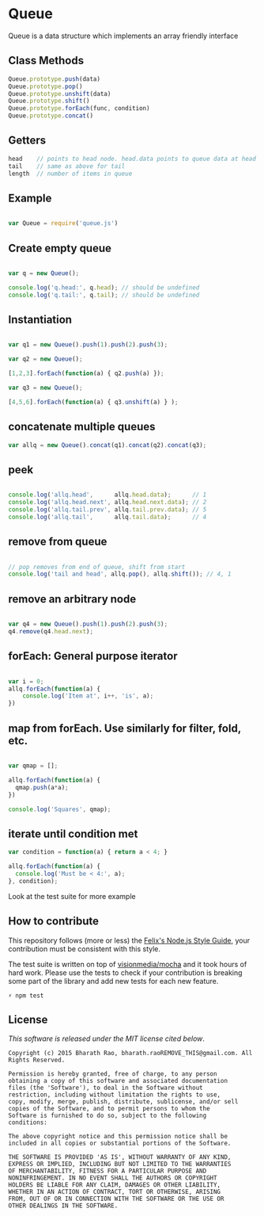 # Queue

Queue is a data structure which implements an array friendly interface

## Class Methods

```javascript
Queue.prototype.push(data)
Queue.prototype.pop()
Queue.prototype.unshift(data)
Queue.prototype.shift()
Queue.prototype.forEach(func, condition)
Queue.prototype.concat()
```

## Getters

```javascript
head    // points to head node. head.data points to queue data at head
tail    // same as above for tail
length  // number of items in queue
```

## Example

```javascript

var Queue = require('queue.js')

```
## Create empty queue

```javascript

var q = new Queue();

console.log('q.head:', q.head); // should be undefined
console.log('q.tail:', q.tail); // should be undefined

```
## Instantiation

```javascript

var q1 = new Queue().push(1).push(2).push(3);

var q2 = new Queue();

[1,2,3].forEach(function(a) { q2.push(a) });

var q3 = new Queue();

[4,5,6].forEach(function(a) { q3.unshift(a) } );

```

## concatenate multiple queues

```javascript
var allq = new Queue().concat(q1).concat(q2).concat(q3);
```

## peek

```javascript

console.log('allq.head',      allq.head.data);      // 1
console.log('allq.head.next', allq.head.next.data); // 2
console.log('allq.tail.prev', allq.tail.prev.data); // 5
console.log('allq.tail',      allq.tail.data);      // 4

```

## remove from queue

```javascript

// pop removes from end of queue, shift from start
console.log('tail and head', allq.pop(), allq.shift()); // 4, 1

```
## remove an arbitrary node

```javascript

var q4 = new Queue().push(1).push(2).push(3);
q4.remove(q4.head.next);

```
## forEach: General purpose iterator

```javascript

var i = 0;
allq.forEach(function(a) {
    console.log('Item at', i++, 'is', a);
})

```
## map from forEach. Use similarly for filter, fold, etc.

```javascript

var qmap = [];

allq.forEach(function(a) {
  qmap.push(a*a);
})

console.log('Squares', qmap);

```
## iterate until condition met

```javascript
var condition = function(a) { return a < 4; }

allq.forEach(function(a) {
  console.log('Must be < 4:', a);
}, condition);

```

Look at the test suite for more example

## How to contribute

This repository follows (more or less) the [Felix's Node.js Style Guide](http://nodeguide.com/style.html), your contribution must be consistent with this style.

The test suite is written on top of [visionmedia/mocha](http://visionmedia.github.com/mocha/) and it took hours of hard work. Please use the tests to check if your contribution is breaking some part of the library and add new tests for each new feature.

    ⚡ npm test


## License

_This software is released under the MIT license cited below_.

    Copyright (c) 2015 Bharath Rao, bharath.raoREMOVE_THIS@gmail.com. All Rights Reserved.

    Permission is hereby granted, free of charge, to any person
    obtaining a copy of this software and associated documentation
    files (the 'Software'), to deal in the Software without
    restriction, including without limitation the rights to use,
    copy, modify, merge, publish, distribute, sublicense, and/or sell
    copies of the Software, and to permit persons to whom the
    Software is furnished to do so, subject to the following
    conditions:

    The above copyright notice and this permission notice shall be
    included in all copies or substantial portions of the Software.

    THE SOFTWARE IS PROVIDED 'AS IS', WITHOUT WARRANTY OF ANY KIND,
    EXPRESS OR IMPLIED, INCLUDING BUT NOT LIMITED TO THE WARRANTIES
    OF MERCHANTABILITY, FITNESS FOR A PARTICULAR PURPOSE AND
    NONINFRINGEMENT. IN NO EVENT SHALL THE AUTHORS OR COPYRIGHT
    HOLDERS BE LIABLE FOR ANY CLAIM, DAMAGES OR OTHER LIABILITY,
    WHETHER IN AN ACTION OF CONTRACT, TORT OR OTHERWISE, ARISING
    FROM, OUT OF OR IN CONNECTION WITH THE SOFTWARE OR THE USE OR
    OTHER DEALINGS IN THE SOFTWARE.
